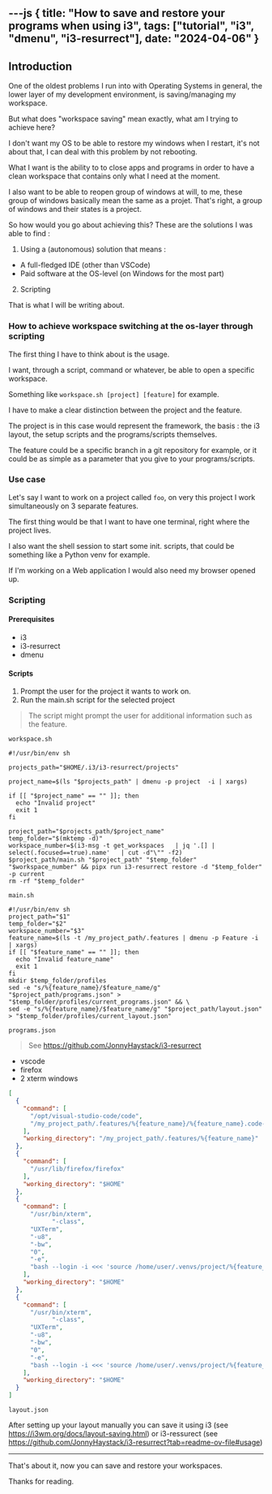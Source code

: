 ---js
{
  title: "How to save and restore your programs when using i3",
  tags: ["tutorial", "i3", "dmenu", "i3-resurrect"],
  date: "2024-04-06"
}
---

## Introduction

One of the oldest problems I run into with Operating Systems in general, the lower layer of my development environment, is saving/managing my workspace.

But what does "workspace saving" mean exactly, what am I trying to achieve here?

I don't want my OS to be able to restore my windows when I restart, it's not about that, I can deal with this problem by not rebooting.

What I want is the ability to to close apps and programs in order to have a clean workspace that contains only what I need at the moment.

I also want to be able to reopen group of windows at will, to me, these group of windows basically mean the same as a projet. That's right, a group of windows and their states is a project.

So how would you go about achieving this? These are the solutions I was able to find :

1. Using a (autonomous) solution that means :
  - A full-fledged IDE (other than VSCode)
  - Paid software at the OS-level (on Windows for the most part)

2. Scripting

That is what I will be writing about.

### How to achieve workspace switching at the os-layer through scripting

The first thing I have to think about is the usage.

I want, through a script, command or whatever, be able to open a specific workspace.

Something like ``workspace.sh [project] [feature]`` for example.

I have to make a clear distinction between the project and the feature.

The project is in this case would represent the framework, the basis : the i3 layout, the setup scripts and the programs/scripts themselves.

The feature could be a specific branch in a git repository for example, or it could be as simple as a parameter that you give to your programs/scripts.

### Use case

Let's say I want to work on a project called ``foo``, on very this project I work simultaneously on 3 separate features.

The first thing would be that I want to have one terminal, right where the project lives.

I also want the shell session to start some init. scripts, that could be something like a Python venv for example.

If I'm working on a Web application I would also need my browser opened up.

### Scripting

#### Prerequisites

- i3
- i3-resurrect
- dmenu

#### Scripts

1. Prompt the user for the project it wants to work on.
2. Run the main.sh script for the selected project
> The script might prompt the user for additional information such as the feature.

```workspace.sh```
```shell
#!/usr/bin/env sh

projects_path="$HOME/.i3/i3-resurrect/projects"

project_name=$(ls "$projects_path" | dmenu -p project  -i | xargs)

if [[ "$project_name" == "" ]]; then
  echo "Invalid project"
  exit 1
fi

project_path="$projects_path/$project_name"
temp_folder="$(mktemp -d)"
workspace_number=$(i3-msg -t get_workspaces   | jq '.[] | select(.focused==true).name'   | cut -d"\"" -f2)
$project_path/main.sh "$project_path" "$temp_folder" "$workspace_number" && pipx run i3-resurrect restore -d "$temp_folder" -p current
rm -rf "$temp_folder"
```

```main.sh```
```shell
#!/usr/bin/env sh
project_path="$1"
temp_folder="$2"
workspace_number="$3"
feature_name=$(ls -t /my_project_path/.features | dmenu -p Feature -i | xargs)
if [[ "$feature_name" == "" ]]; then
  echo "Invalid feature_name"
  exit 1
fi
mkdir $temp_folder/profiles
sed -e "s/%{feature_name}/$feature_name/g" "$project_path/programs.json" > "$temp_folder/profiles/current_programs.json" && \ 
sed -e "s/%{feature_name}/$feature_name/g" "$project_path/layout.json" > "$temp_folder/profiles/current_layout.json"
```

```programs.json```
> See https://github.com/JonnyHaystack/i3-resurrect
- vscode
- firefox
- 2 xterm windows

```json
[
  {
    "command": [
      "/opt/visual-studio-code/code",
      "/my_project_path/.features/%{feature_name}/%{feature_name}.code-workspace"
    ],
    "working_directory": "/my_project_path/.features/%{feature_name}"
  },
  {
    "command": [
      "/usr/lib/firefox/firefox"
    ],
    "working_directory": "$HOME"
  },
  {
    "command": [
      "/usr/bin/xterm",
			"-class",
      "UXTerm",
      "-u8",
      "-bw",
      "0",
      "-e",
      "bash --login -i <<< 'source /home/user/.venvs/project/%{feature_name}/bin/activate; exec </dev/tty'"
    ],
    "working_directory": "$HOME"
  },
  {
    "command": [
      "/usr/bin/xterm",
			"-class",
      "UXTerm",
      "-u8",
      "-bw",
      "0",
      "-e",
      "bash --login -i <<< 'source /home/user/.venvs/project/%{feature_name}/bin/activate; exec </dev/tty'"
    ],
    "working_directory": "$HOME"
  }
]
```

```layout.json```

After setting up your layout manually you can save it using i3 (see https://i3wm.org/docs/layout-saving.html) or i3-ressurect (see https://github.com/JonnyHaystack/i3-resurrect?tab=readme-ov-file#usage)

---

That's about it, now you can save and restore your workspaces.


Thanks for reading.
